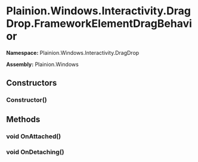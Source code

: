 
# Plainion.Windows.Interactivity.DragDrop.FrameworkElementDragBehavior

**Namespace:** Plainion.Windows.Interactivity.DragDrop

**Assembly:** Plainion.Windows


## Constructors

### Constructor()


## Methods

### void OnAttached()

### void OnDetaching()
